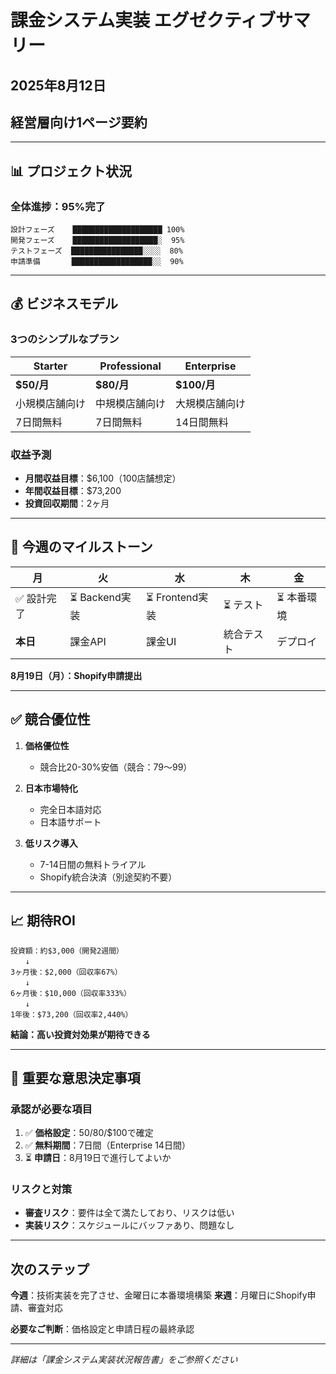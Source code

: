 # 課金システム実装 エグゼクティブサマリー

## 2025年8月12日
## 経営層向け1ページ要約

---

## 📊 プロジェクト状況

### 全体進捗：95%完了
```
設計フェーズ    ████████████████████ 100%
開発フェーズ    ███████████████████░  95%
テストフェーズ  ████████████████░░░░  80%
申請準備       ██████████████████░░  90%
```

---

## 💰 ビジネスモデル

### 3つのシンプルなプラン
| Starter | Professional | Enterprise |
|---------|--------------|------------|
| **$50/月** | **$80/月** | **$100/月** |
| 小規模店舗向け | 中規模店舗向け | 大規模店舗向け |
| 7日間無料 | 7日間無料 | 14日間無料 |

### 収益予測
- **月間収益目標**：$6,100（100店舗想定）
- **年間収益目標**：$73,200
- **投資回収期間**：2ヶ月

---

## 🎯 今週のマイルストーン

| 月 | 火 | 水 | 木 | 金 |
|----|----|----|----|----|
| ✅ 設計完了 | ⏳ Backend実装 | ⏳ Frontend実装 | ⏳ テスト | ⏳ 本番環境 |
| **本日** | 課金API | 課金UI | 統合テスト | デプロイ |

**8月19日（月）：Shopify申請提出**

---

## ✅ 競合優位性

1. **価格優位性**
   - 競合比20-30%安価（競合：$79～$99）

2. **日本市場特化**
   - 完全日本語対応
   - 日本語サポート

3. **低リスク導入**
   - 7-14日間の無料トライアル
   - Shopify統合決済（別途契約不要）

---

## 📈 期待ROI

```
投資額：約$3,000（開発2週間）
　　↓
3ヶ月後：$2,000（回収率67%）
　　↓
6ヶ月後：$10,000（回収率333%）
　　↓
1年後：$73,200（回収率2,440%）
```

**結論：高い投資対効果が期待できる**

---

## 🔔 重要な意思決定事項

### 承認が必要な項目
1. ✅ **価格設定**：$50/$80/$100で確定
2. ✅ **無料期間**：7日間（Enterprise 14日間）
3. ⏳ **申請日**：8月19日で進行してよいか

### リスクと対策
- **審査リスク**：要件は全て満たしており、リスクは低い
- **実装リスク**：スケジュールにバッファあり、問題なし

---

## 次のステップ

**今週**：技術実装を完了させ、金曜日に本番環境構築
**来週**：月曜日にShopify申請、審査対応

**必要なご判断**：価格設定と申請日程の最終承認

---

*詳細は「課金システム実装状況報告書」をご参照ください*
